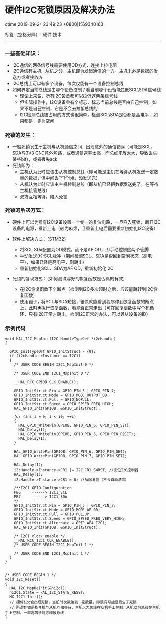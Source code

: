# 硬件I2C死锁原因及解决办法
ctime:2019-09-24 23:49:23 +0800|1569340163

标签（空格分隔）： 硬件 技术

---
### 一些基础知识：
- I2C通信的两条信号线需要使用OD方式，连接上拉电阻
- I2C通信有主机、从机之分，主机即为发起通信的一方。主机未必是数据的发送方或者接收方
- I2C总线上可以有多个设备，每次仅能有一个设备控制总线
- 如何界定当前总线是由哪个设备控制？看当前哪个设备能拉低SCL\SDA信号线
  - 理论上来说，所有I2C设备都可以拉低这两条信号线
  - 但实际操作中，I2C设备会有个标志，标志当前总线是否由自己控制，如果不是自己控制，它是不会去拉低总线的
  - I2C检测总线被占用的方式也很简单，检测SCL\SDA是否都是高电平，如果都是，则为空闲

### 死锁的发生：
- 一般死锁发生于主机与从机通信之间，出现意外的通信错误（可能是SCL、SDA与3V3 GND意外短路，或者通信速率太高，而总线电容太大，导致丢失某些bit），或者丢失ack
- 死锁即为：
  - 主机认为此时应该由从机控制总线（即可能是主机在等待从机发送一定数量的数据，但中间丢了1个bit，没发送完）
  - 从机认为此时应该由主机控制总线（即从机已经把数据发送完了，在等待主机接管总线）
  - 双方互相等待，陷入死锁

### 死锁的解决方式：
- 硬件上可以为所有I2C设备设置一个统一的复位电路，一旦陷入死锁，断开I2C设备的电源，重新上电（较为麻烦，且重新上电后需要重新初始化I2C设备）
- 软件上解决方式：（STM32）
  - 将SCL SDA配置为OD模式，而不是AF OD，即手动控制这两个管脚
  - 手动发送9个SCL脉冲（期间检测SCL、SDA是否回到空闲状态（高电平），如果已经是高电平，则跳出）
  - 重新初始化SCL、SDA为AF OD，重新初始化I2C

- 死锁的复现方式：（如何测试写好的恢复函数是否真的有效）
  - 在I2C恢复函数下个断点（检测到I2C多次超时之后，应该能跳转到I2C恢复函数）
  - 使用镊子，将SCL与SDA短接，很快就能看到程序停到恢复函数的断点上，此时再执行恢复函数，看能否正常走出（可在回复函数中写个死循环，只有I2C正常才跳出，检测I2C正常的办法，可以读从设备的ID）

### 示例代码
```
void HAL_I2C_MspInit(I2C_HandleTypeDef *i2cHandle)
{

  GPIO_InitTypeDef GPIO_InitStruct = {0};
  if (i2cHandle->Instance == I2C1)
  {
    /* USER CODE BEGIN I2C1_MspInit 0 */

    /* USER CODE END I2C1_MspInit 0 */

    __HAL_RCC_GPIOB_CLK_ENABLE();

    GPIO_InitStruct.Pin = GPIO_PIN_6 | GPIO_PIN_7;
    GPIO_InitStruct.Mode = GPIO_MODE_OUTPUT_OD;
    GPIO_InitStruct.Pull = GPIO_NOPULL;
    GPIO_InitStruct.Speed = GPIO_SPEED_FREQ_HIGH;
    HAL_GPIO_Init(GPIOB, &GPIO_InitStruct);

    for (int i = 0; i < 10; ++i)
    {
      HAL_GPIO_WritePin(GPIOB, GPIO_PIN_6, GPIO_PIN_SET);
      HAL_Delay(1);
      HAL_GPIO_WritePin(GPIOB, GPIO_PIN_6, GPIO_PIN_RESET);
      HAL_Delay(1);
    }

    HAL_GPIO_WritePin(GPIOB, GPIO_PIN_6, GPIO_PIN_SET);
    HAL_GPIO_WritePin(GPIOB, GPIO_PIN_7, GPIO_PIN_SET);

    HAL_Delay(1);
    i2cHandle->Instance->CR1 |= I2C_CR1_SWRST; //复位I2C控制器
    HAL_Delay(1);
    i2cHandle->Instance->CR1 = 0; //解除复位（不会自动清除）

    /**I2C1 GPIO Configuration    
    PB6     ------> I2C1_SCL
    PB7     ------> I2C1_SDA 
    */
    GPIO_InitStruct.Pin = GPIO_PIN_6 | GPIO_PIN_7;
    GPIO_InitStruct.Mode = GPIO_MODE_AF_OD;
    GPIO_InitStruct.Pull = GPIO_PULLUP;
    GPIO_InitStruct.Speed = GPIO_SPEED_FREQ_VERY_HIGH;
    GPIO_InitStruct.Alternate = GPIO_AF4_I2C1;
    HAL_GPIO_Init(GPIOB, &GPIO_InitStruct);

    /* I2C1 clock enable */
    __HAL_RCC_I2C1_CLK_ENABLE();
    /* USER CODE BEGIN I2C1_MspInit 1 */

    /* USER CODE END I2C1_MspInit 1 */
  }
}


/* USER CODE BEGIN 1 */
void I2C_Reset()
{
  HAL_I2C_MspDeInit(&hi2c1);
  hi2c1.State = HAL_I2C_STATE_RESET;
  MX_I2C1_Init();
  // 硬件i2c会出现死锁，当超时次数达到一定数量，即很有可能是发生了死锁
  // 所谓死锁是指主机与从机互相等待，主机以为总线在从机手上控制，从机以为总线在主机手上控制，一直再等待对方释放总线
}
```
